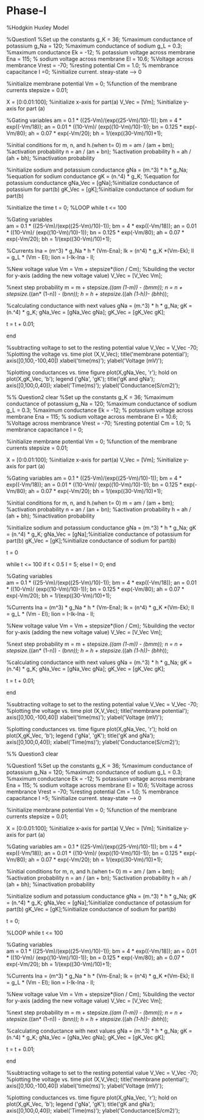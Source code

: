 Phase-I
=======

%Hodgkin Huxley Model 

%Question1
%Set up the constants
g_K = 36;  %maximum conductance of potassium
g_Na = 120; %maximum conductance of sodium
g_L = 0.3; %maximum conductance
Ek = -12; % potassium voltage across membrane
Ena = 115; % sodium voltage across membrane
El = 10.6; %Voltage across membrance
Vrest = -70; %resting potential
Cm = 1.0; % membrance capacitance
I =0; %initialize current. steay-state --> 0

%initialize membrane potential 
Vm = 0; %function of the membrane currents
stepsize = 0.01; 

X = [0:0.01:100]; %initialize x-axis for part(a)
V_Vec = [Vm]; %initialize y-axis for part (a)

%Gating variables
am = 0.1 * ((25-Vm)/(exp((25-Vm)/10)-1));
bm = 4 * exp((-Vm/18));
an = 0.01 * ((10-Vm)/ (exp((10-Vm)/10)-1));
bn = 0.125 * exp(-Vm/80);
ah = 0.07 * exp(-Vm/20);
bh = 1/(exp((30-Vm)/10)+1);

%initial conditions for m, n, and h.(when t= 0)
m = am / (am + bm); %activation probability
n = an / (an + bn); %activation probability
h = ah / (ah + bh); %inactivation probability

%initialize sodium and potassium conductance
gNa = (m.^3) * h * g_Na; %equation for sodium conductance
gK = (n.^4) * g_K; %equation for potassium conductance
gNa_Vec = [gNa];%initialize conductance of potassium for part(b)
gK_Vec = [gK];%initialize conductance of sodium for part(b)

%initialize the time
t = 0;
%LOOP
while t <= 100

%Gating variables    
am = 0.1 * ((25-Vm)/(exp((25-Vm)/10)-1));
bm = 4 * exp((-Vm/18));
an = 0.01 * ((10-Vm)/ (exp((10-Vm)/10)-1));
bn = 0.125 * exp(-Vm/80);
ah = 0.07 * exp(-Vm/20);
bh = 1/(exp((30-Vm)/10)+1);

%Currents
Ina = (m^3) * g_Na * h * (Vm-Ena);
Ik = (n^4) * g_K *(Vm-Ek);
Il = g_L * (Vm - El);
Iion = I-Ik-Ina - Il;

%New voltage value 
Vm = Vm + stepsize*(Iion / Cm);
%building the vector for y-axis (adding the new voltage value)
V_Vec = [V_Vec Vm];

%next step probability
m = m + stepsize.*((am *(1-m)) - (bm*m));
n = n + stepsize.*((an* (1-n)) - (bn*n));
h = h + stepsize.*((ah *(1-h))- (bh*h));

%calculating conductance with next values
gNa =  (m.^3) * h * g_Na;
gK = (n.^4) * g_K;
gNa_Vec = [gNa_Vec gNa];
gK_Vec = [gK_Vec gK];

t = t + 0.01;

end

%subtracting voltage to set to the resting potential value
V_Vec = V_Vec -70;
%plotting the voltage vs. time 
plot (X,V_Vec);
title('membrane potential');
axis([0,100,-100,40])
xlabel('time(ms)');
ylabel('Voltage (mV)');

%plotting conductances vs. time
figure
plot(X,gNa_Vec, 'r');
hold on
plot(X,gK_Vec, 'b');
legend ('gNa', 'gK');
title('gK and gNa');
axis([0,100,0,40]);
xlabel('Time(ms)');
ylabel('Conductance(S/cm2)');

%% Question2
clear
%Set up the constants
g_K = 36;  %maximum conductance of potassium
g_Na = 120; %maximum conductance of sodium
g_L = 0.3; %maximum conductance
Ek = -12; % potassium voltage across membrane
Ena = 115; % sodium voltage across membrane
El = 10.6; %Voltage across membrance
Vrest = -70; %resting potential
Cm = 1.0; % membrance capacitance
I = 0;

%initialize membrane potential 
Vm = 0; %function of the membrane currents
stepsize = 0.01; 

X = [0:0.01:100]; %initialize x-axis for part(a)
V_Vec = [Vm]; %initialize y-axis for part (a)

%Gating variables
am = 0.1 * ((25-Vm)/(exp((25-Vm)/10)-1));
bm = 4 * exp((-Vm/18));
an = 0.01 * ((10-Vm)/ (exp((10-Vm)/10)-1));
bn = 0.125 * exp(-Vm/80);
ah = 0.07 * exp(-Vm/20);
bh = 1/(exp((30-Vm)/10)+1);

%initial conditions for m, n, and h.(when t= 0)
m = am / (am + bm); %activation probability
n = an / (an + bn); %activation probability
h = ah / (ah + bh); %inactivation probability

%initialize sodium and potassium conductance
gNa = (m.^3) * h * g_Na; 
gK = (n.^4) * g_K;
gNa_Vec = [gNa];%initialize conductance of potassium for part(b)
gK_Vec = [gK];%initialize conductance of sodium for part(b)

t = 0

while t <= 100
if t < 0.5
    I = 5;
else 
    I = 0;
end

%Gating variables    
am = 0.1 * ((25-Vm)/(exp((25-Vm)/10)-1));
bm = 4 * exp((-Vm/18));
an = 0.01 * ((10-Vm)/ (exp((10-Vm)/10)-1));
bn = 0.125 * exp(-Vm/80);
ah = 0.07 * exp(-Vm/20);
bh = 1/(exp((30-Vm)/10)+1);

%Currents
Ina = (m^3) * g_Na * h * (Vm-Ena);
Ik = (n^4) * g_K *(Vm-Ek);
Il = g_L * (Vm - El);
Iion = I-Ik-Ina - Il;

%New voltage value 
Vm = Vm + stepsize*(Iion / Cm);
%building the vector for y-axis (adding the new voltage value)
V_Vec = [V_Vec Vm];

%next step probability
m = m + stepsize.*((am *(1-m)) - (bm*m));
n = n + stepsize.*((an* (1-n)) - (bn*n));
h = h + stepsize.*((ah *(1-h))- (bh*h));

%calculating conductance with next values
gNa =  (m.^3) * h * g_Na;
gK = (n.^4) * g_K;
gNa_Vec = [gNa_Vec gNa];
gK_Vec = [gK_Vec gK];
 
t = t + 0.01;

end

%subtracting voltage to set to the resting potential value
V_Vec = V_Vec -70;
%plotting the voltage vs. time 
plot (X,V_Vec);
title('membrane potential');
axis([0,100,-100,40])
xlabel('time(ms)');
ylabel('Voltage (mV)');

%plotting conductances vs. time
figure
plot(X,gNa_Vec, 'r');
hold on
plot(X,gK_Vec, 'b');
legend ('gNa', 'gK');
title('gK and gNa');
axis([0,100,0,40]);
xlabel('Time(ms)');
ylabel('Conductance(S/cm2)');

%% Question3
clear

%Question1
%Set up the constants
g_K = 36;  %maximum conductance of potassium
g_Na = 120; %maximum conductance of sodium
g_L = 0.3; %maximum conductance
Ek = -12; % potassium voltage across membrane
Ena = 115; % sodium voltage across membrane
El = 10.6; %Voltage across membrance
Vrest = -70; %resting potential
Cm = 1.0; % membrance capacitance
I =5; %initialize current. steay-state --> 0

%initialize membrane potential 
Vm = 0; %function of the membrane currents
stepsize = 0.01; 

X = [0:0.01:100]; %initialize x-axis for part(a)
V_Vec = [Vm]; %initialize y-axis for part (a)

%Gating variables
am = 0.1 * ((25-Vm)/(exp((25-Vm)/10)-1));
bm = 4 * exp((-Vm/18));
an = 0.01 * ((10-Vm)/ (exp((10-Vm)/10)-1));
bn = 0.125 * exp(-Vm/80);
ah = 0.07 * exp(-Vm/20);
bh = 1/(exp((30-Vm)/10)+1);

%initial conditions for m, n, and h.(when t= 0)
m = am / (am + bm); %activation probability
n = an / (an + bn); %activation probability
h = ah / (ah + bh); %inactivation probability

%initialize sodium and potassium conductance
gNa = (m.^3) * h * g_Na; 
gK = (n.^4) * g_K;
gNa_Vec = [gNa];%initialize conductance of potassium for part(b)
gK_Vec = [gK];%initialize conductance of sodium for part(b)

t = 0;

%LOOP
while t <= 100

%Gating variables    
am = 0.1 * ((25-Vm)/(exp((25-Vm)/10)-1));
bm = 4 * exp((-Vm/18));
an = 0.01 * ((10-Vm)/ (exp((10-Vm)/10)-1));
bn = 0.125 * exp(-Vm/80);
ah = 0.07 * exp(-Vm/20);
bh = 1/(exp((30-Vm)/10)+1);

%Currents
Ina = (m^3) * g_Na * h * (Vm-Ena);
Ik = (n^4) * g_K *(Vm-Ek);
Il = g_L * (Vm - El);
Iion = I-Ik-Ina - Il;

%New voltage value 
Vm = Vm + stepsize*(Iion / Cm);
%building the vector for y-axis (adding the new voltage value)
V_Vec = [V_Vec Vm];

%next step probability
m = m + stepsize.*((am *(1-m)) - (bm*m));
n = n + stepsize.*((an* (1-n)) - (bn*n));
h = h + stepsize.*((ah *(1-h))- (bh*h));

%calculating conductance with next values
gNa =  (m.^3) * h * g_Na;
gK = (n.^4) * g_K;
gNa_Vec = [gNa_Vec gNa];
gK_Vec = [gK_Vec gK];

t = t + 0.01;

end

%subtracting voltage to set to the resting potential value
V_Vec = V_Vec -70;
%plotting the voltage vs. time 
plot (X,V_Vec);
title('membrane potential');
axis([0,100,-100,40])
xlabel('time(ms)');
ylabel('Voltage (mV)');

%plotting conductances vs. time
figure
plot(X,gNa_Vec, 'r');
hold on
plot(X,gK_Vec, 'b');
legend ('gNa', 'gK');
title('gK and gNa');
axis([0,100,0,40]);
xlabel('Time(ms)');
ylabel('Conductance(S/cm2)');





